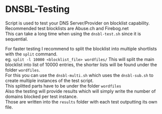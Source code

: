 # DNSBL-Testing
Script is used to test your DNS Server/Provider on blocklist capability.  
Recommended test blocklists are Abuse.ch and Firebog.net  
This can take a long time when using the `dnsbl-test.sh` since it is sequential.

For faster testing I recommend to split the blocklist into multiple shortlists with the `split` command.  
eg. `split -l 10000 <blocklist_file> wordfiles/` This will split the main blocklist into list of 10000 entries, the shorter lists will be found under the folder `wordfiles`.  
For this you can use the `dnsbl-multi.sh` which uses the `dnsbl-sub.sh` to create multiple instances of the test script.  
This splitted parts have to be under the folder `wordfiles`  
Also the testing will provide results which will simply write the number of domains blocked per test instance.  
Those are written into the `results` folder with each test outputting its own file.
